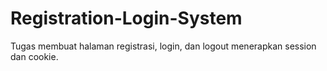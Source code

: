 # Registration-Login-System

Tugas membuat halaman registrasi, login, dan logout menerapkan session dan cookie.
